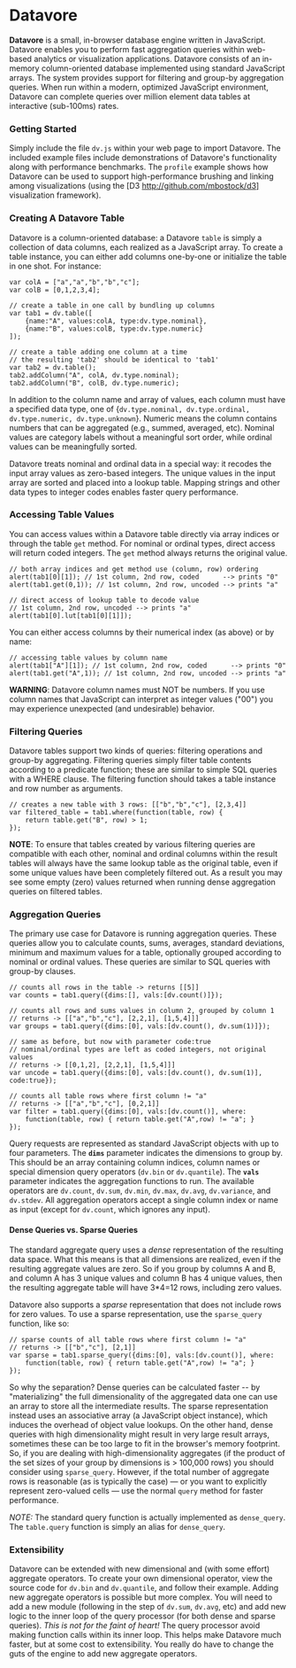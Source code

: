 # Datavore

**Datavore** is a small, in-browser database engine written in JavaScript. 
Datavore enables you to perform fast aggregation queries within web-based 
analytics or visualization applications. Datavore consists of an in-memory
column-oriented database implemented using standard JavaScript arrays. The
system provides support for filtering and group-by aggregation queries. When
run within a modern, optimized JavaScript environment, Datavore can complete 
queries over million element data tables at interactive (sub-100ms) rates.

### Getting Started

Simply include the file `dv.js` within your web page to import Datavore.
The included example files include demonstrations of Datavore's functionality
along with performance benchmarks. The `profile` example shows how Datavore
can be used to support high-performance brushing and linking among
visualizations (using the [D3 http://github.com/mbostock/d3] visualization
framework).

### Creating A Datavore Table

Datavore is a column-oriented database: a Datavore `table` is simply a 
collection of data columns, each realized as a JavaScript array. To create a
table instance, you can either add columns one-by-one or initialize the table
in one shot. For instance:

    var colA = ["a","a","b","b","c"];
    var colB = [0,1,2,3,4];
    
    // create a table in one call by bundling up columns
    var tab1 = dv.table([
        {name:"A", values:colA, type:dv.type.nominal},
        {name:"B", values:colB, type:dv.type.numeric}
    ]);

    // create a table adding one column at a time
    // the resulting 'tab2' should be identical to 'tab1'
    var tab2 = dv.table();
    tab2.addColumn("A", colA, dv.type.nominal);
    tab2.addColumn("B", colB, dv.type.numeric);

In addition to the column name and array of values, each column must have a
specified data type, one of {`dv.type.nominal, dv.type.ordinal, 
dv.type.numeric, dv.type.unknown`}. Numeric means the column contains numbers
that can be aggregated (e.g., summed, averaged, etc). Nominal values are
category labels without a meaningful sort order, while ordinal values can be 
meaningfully sorted.

Datavore treats nominal and ordinal data in a special way: it recodes the 
input array values as zero-based integers. The unique values in the input
array are sorted and placed into a lookup table. Mapping strings and other
data types to integer codes enables faster query performance.

### Accessing Table Values

You can access values within a Datavore table directly via array indices or
through the table `get` method. For nominal or ordinal types, direct access will 
return coded integers. The `get` method always returns the original value.

    // both array indices and get method use (column, row) ordering
    alert(tab1[0][1]); // 1st column, 2nd row, coded      --> prints "0"
    alert(tab1.get(0,1)); // 1st column, 2nd row, uncoded --> prints "a"

    // direct access of lookup table to decode value
    // 1st column, 2nd row, uncoded --> prints "a"
    alert(tab1[0].lut[tab1[0][1]]);

You can either access columns by their numerical index (as above) or by name:

    // accessing table values by column name
    alert(tab1["A"][1]); // 1st column, 2nd row, coded      --> prints "0"
    alert(tab1.get("A",1)); // 1st column, 2nd row, uncoded --> prints "a"

**WARNING**: Datavore column names must NOT be numbers. If you use column 
names that JavaScript can interpret as integer values ("00") you may
experience unexpected (and undesirable) behavior.

### Filtering Queries

Datavore tables support two kinds of queries: filtering operations and
group-by aggregating. Filtering queries simply filter table contents
according to a predicate function; these are similar to simple SQL queries
with a WHERE clause. The filtering function should takes a table instance and
row number as arguments.

    // creates a new table with 3 rows: [["b","b","c"], [2,3,4]]
    var filtered_table = tab1.where(function(table, row) {
        return table.get("B", row) > 1;
    });

**NOTE**: To ensure that tables created by various filtering queries are
compatible with each other, nominal and ordinal columns within the result
tables will always have the same lookup table as the original table, even if
some unique values have been completely filtered out. As a result you may
see some empty (zero) values returned when running dense aggregation queries
on filtered tables.

### Aggregation Queries

The primary use case for Datavore is running aggregation queries. These queries
allow you to calculate counts, sums, averages, standard deviations, minimum and
maximum values for a table, optionally grouped according to nominal or ordinal
values. These queries are similar to SQL queries with group-by clauses.

    // counts all rows in the table -> returns [[5]]
    var counts = tab1.query({dims:[], vals:[dv.count()]});

    // counts all rows and sums values in column 2, grouped by column 1
    // returns -> [["a","b","c"], [2,2,1], [1,5,4]]]
    var groups = tab1.query({dims:[0], vals:[dv.count(), dv.sum(1)]});

    // same as before, but now with parameter code:true
    // nominal/ordinal types are left as coded integers, not original values
    // returns -> [[0,1,2], [2,2,1], [1,5,4]]]
    var uncode = tab1.query({dims:[0], vals:[dv.count(), dv.sum(1)], code:true});

    // counts all table rows where first column != "a"
    // returns -> [["a","b","c"], [0,2,1]]
    var filter = tab1.query({dims:[0], vals:[dv.count()], where:
        function(table, row) { return table.get("A",row) != "a"; }
    });

Query requests are represented as standard JavaScript objects with up to four
parameters. The **`dims`** parameter indicates the dimensions to group by. This
should be an array containing column indices, column names or special dimension
query operators (`dv.bin` or `dv.quantile`). The **`vals`** parameter indicates
the aggregation functions to run. The available operators are `dv.count`,
`dv.sum`, `dv.min`, `dv.max`, `dv.avg`, `dv.variance`, and `dv.stdev`.
All aggregation operators accept a single column index or name as input (except
for `dv.count`, which ignores any input).

#### Dense Queries vs. Sparse Queries

The standard aggregate query uses a *dense* representation of the resulting
data space. What this means is that all dimensions are realized, even if the
resulting aggregate values are zero. So if you group by columns A and B,
and column A has 3 unique values and column B has 4 unique values, then
the resulting aggregate table will have 3*4=12 rows, including zero values.

Datavore also supports a *sparse* representation that does not include rows
for zero values. To use a sparse representation, use the `sparse_query`
function, like so:

    // sparse counts of all table rows where first column != "a"
    // returns -> [["b","c"], [2,1]]
    var sparse = tab1.sparse_query({dims:[0], vals:[dv.count()], where:
        function(table, row) { return table.get("A",row) != "a"; }
    });

So why the separation? Dense queries can be calculated faster -- by
"materializing" the full dimensionality of the aggregated data one can
use an array to store all the intermediate results. The sparse representation
instead uses an associative array (a JavaScript object instance), which
induces the overhead of object value lookups. On the other hand, dense queries
with high dimensionality might result in very large result arrays, sometimes
these can be too large to fit in the browser's memory footprint. So, if you
are dealing with high-dimensionality aggregates (if the product of the set
sizes of your group by dimensions is > 100,000 rows) you should consider
using `sparse_query`. However, if the total number of aggregate rows is
reasonable (as is typically the case) &mdash; or you want to explicitly
represent zero-valued cells &mdash; use the normal `query` method for
faster performance.

*NOTE:* The standard query function is actually implemented as `dense_query`.
The `table.query` function is simply an alias for `dense_query`.

### Extensibility

Datavore can be extended with new dimensional and (with some effort)
aggregate operators. To create your own dimensional operator, view the source
code for `dv.bin` and `dv.quantile`, and follow their example. Adding new
aggregate operators is possible but more complex. You will need to add a new
module (following in the step of `dv.sum`, `dv.avg`, etc) and add new logic to
the inner loop of the query processor (for both dense and sparse queries).
*This is not for the faint of heart!* The query processor avoid making
function calls within its inner loop. This helps make Datavore much faster,
but at some cost to extensibility. You really do have to change the guts of
the engine to add new aggregate operators.